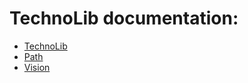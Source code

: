 # TechnoLib documentation:

 - [TechnoLib](https://technototes.github.io/TechnoLib/TechnoLib)
 - [Path](https://technototes.github.io/TechnoLib/Path)
 - [Vision](https://technototes.github.io/TechnoLib/Vision)
